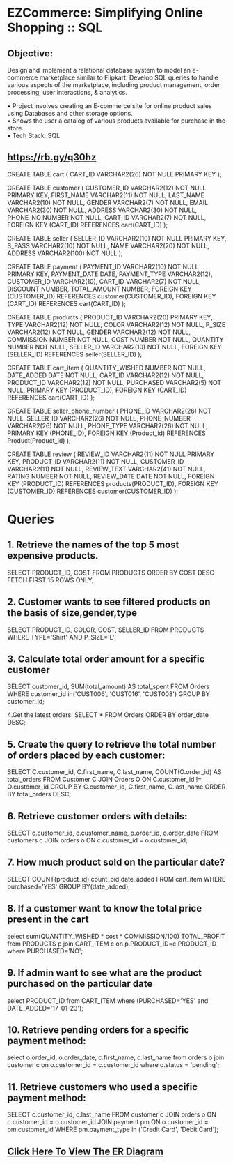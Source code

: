 
# EZCommerce: Simplifying Online Shopping :: SQL

## Objective:
Design and implement a relational database system to model an e-commerce marketplace similar to Flipkart. Develop SQL queries to handle various aspects of the marketplace, including product management, order processing, user interactions, & analytics.

• Project involves creating an E-commerce site for online product sales using Databases and other storage options.<br />
• Shows the user a catalog of various products available for purchase in the store.<br />
• Tech Stack: SQL<br />

## https://rb.gy/q30hz

CREATE TABLE cart (
    CART_ID VARCHAR2(26) NOT NULL PRIMARY KEY
);


CREATE TABLE customer (
    CUSTOMER_ID VARCHAR2(12) NOT NULL PRIMARY KEY,
    FIRST_NAME VARCHAR2(11) NOT NULL,
    LAST_NAME VARCHAR2(10) NOT NULL,
    GENDER VARCHAR2(7) NOT NULL,
    EMAIL VARCHAR2(30) NOT NULL,
    ADDRESS VARCHAR2(30) NOT NULL,
    PHONE_NO NUMBER NOT NULL,
    CART_ID VARCHAR2(7) NOT NULL,
    FOREIGN KEY (CART_ID) REFERENCES cart(CART_ID)
);


 CREATE TABLE seller (
    SELLER_ID VARCHAR2(10) NOT NULL PRIMARY KEY,
    S_PASS VARCHAR2(10) NOT NULL,
    NAME VARCHAR2(20) NOT NULL,
    ADDRESS VARCHAR2(100) NOT NULL
);


CREATE TABLE payment (
    PAYMENT_ID VARCHAR2(10) NOT NULL PRIMARY KEY,
    PAYMENT_DATE DATE,
    PAYMENT_TYPE VARCHAR2(12),
    CUSTOMER_ID VARCHAR2(10),
    CART_ID VARCHAR2(7) NOT NULL,
    DISCOUNT NUMBER,
    TOTAL_AMOUNT NUMBER,
    FOREIGN KEY (CUSTOMER_ID) REFERENCES customer(CUSTOMER_ID),
    FOREIGN KEY (CART_ID) REFERENCES cart(CART_ID)
);

CREATE TABLE products (
    PRODUCT_ID VARCHAR2(20) PRIMARY KEY,
    TYPE VARCHAR2(12) NOT NULL,
    COLOR VARCHAR2(12) NOT NULL,
    P_SIZE VARCHAR2(12) NOT NULL,
    GENDER VARCHAR2(12) NOT NULL,
    COMMISSION NUMBER NOT NULL,
    COST NUMBER NOT NULL,
    QUANTITY NUMBER NOT NULL,
    SELLER_ID VARCHAR2(10) NOT NULL,
    FOREIGN KEY (SELLER_ID) REFERENCES seller(SELLER_ID)
);

   CREATE TABLE cart_item (
    QUANTITY_WISHED NUMBER NOT NULL,
    DATE_ADDED DATE NOT NULL,
    CART_ID VARCHAR2(12) NOT NULL,
    PRODUCT_ID VARCHAR2(12) NOT NULL,
    PURCHASED VARCHAR2(5) NOT NULL,
    PRIMARY KEY (PRODUCT_ID),
    FOREIGN KEY (CART_ID) REFERENCES cart(CART_ID)
);


CREATE TABLE seller_phone_number (
    PHONE_ID VARCHAR2(26) NOT NULL,
    SELLER_ID VARCHAR2(26) NOT NULL,
    PHONE_NUMBER VARCHAR2(26) NOT NULL,
    PHONE_TYPE VARCHAR2(26) NOT NULL,
    PRIMARY KEY (PHONE_ID),
FOREIGN KEY (Product_id) REFERENCES Product(Product_id)
);


CREATE TABLE review (
    REVIEW_ID VARCHAR2(11) NOT NULL PRIMARY KEY,
    PRODUCT_ID VARCHAR2(11) NOT NULL,
    CUSTOMER_ID VARCHAR2(11) NOT NULL,
    REVIEW_TEXT VARCHAR2(41) NOT NULL,
    RATING NUMBER NOT NULL,
    REVIEW_DATE DATE NOT NULL,
    FOREIGN KEY (PRODUCT_ID) REFERENCES products(PRODUCT_ID),
    FOREIGN KEY (CUSTOMER_ID) REFERENCES customer(CUSTOMER_ID)
);

# Queries

## 1. Retrieve the names of the top 5 most expensive products.

SELECT PRODUCT_ID, COST
FROM PRODUCTS
ORDER BY COST DESC FETCH FIRST 15 ROWS ONLY;

## 2. Customer wants to see filtered products on the basis of size,gender,type

SELECT PRODUCT_ID, COLOR, COST, SELLER_ID FROM PRODUCTS WHERE TYPE='Shirt' AND P_SIZE='L';

## 3. Calculate total order amount for a specific customer
SELECT customer_id, SUM(total_amount) AS total_spent
FROM Orders
WHERE customer_id in('CUST006', 'CUST016', 'CUST008')
GROUP BY customer_id;

4.Get the latest orders:
SELECT * FROM Orders
ORDER BY order_date DESC;


## 5. Create the query to retrieve the total number of orders placed by each customer:

SELECT C.customer_id, C.first_name, C.last_name, COUNT(O.order_id) AS total_orders
FROM Customer C
JOIN Orders O ON C.customer_id != O.customer_id
GROUP BY C.customer_id, C.first_name, C.last_name
ORDER BY total_orders DESC;


## 6. Retrieve customer orders with details:
SELECT c.customer_id, c.customer_name, o.order_id, o.order_date
FROM customers c
JOIN orders o ON c.customer_id = o.customer_id;


## 7. How much product sold on the particular date?
SELECT COUNT(product_id) count_pid,date_added FROM cart_item WHERE purchased='YES'  GROUP BY(date_added);


## 8. If a customer want to know the total price present in the cart
select sum(QUANTITY_WISHED * cost * COMMISSION/100) TOTAL_PROFIT from PRODUCTS p join CART_ITEM c on p.PRODUCT_ID=c.PRODUCT_ID where PURCHASED=’NO';

## 9. If admin want to see what are the product purchased on the particular date

select PRODUCT_ID from CART_ITEM where (PURCHASED='YES' and DATE_ADDED='17-01-23');

## 10. Retrieve pending orders for a specific payment method:
select o.order_id, o.order_date, c.first_name, c.last_name
from orders o
join customer c on o.customer_id = c.customer_id
where o.status = 'pending';


## 11. Retrieve customers who used a specific payment method:
SELECT c.customer_id, c.last_name
FROM customer c
JOIN orders o ON c.customer_id = o.customer_id
JOIN payment pm ON o.customer_id = pm.customer_id
WHERE pm.payment_type in ('Credit Card', 'Debit Card');

## [Click Here To View The ER Diagram](https://github.com/prashgedam/Flipkart-Marketplace-Ecommerce-SQL-Project/blob/main/Flipkart_Marketplace_flipkart%20project.pdf)




